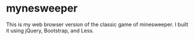 # mynesweeper
This is my web browser version of the classic game of minesweeper. I built it using jQuery, Bootstrap, and Less.
